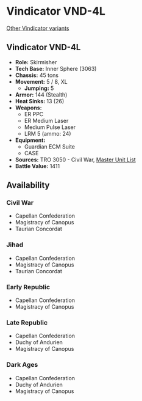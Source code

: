 # Vindicator VND-4L

[Other Vindicator variants](../vindicator.md)

## Vindicator VND-4L
- **Role:** Skirmisher
- **Tech Base:** Inner Sphere (3063)
- **Chassis:** 45 tons
- **Movement:** 5 / 8, XL
  - **Jumping:** 5
- **Armor:** 144 (Stealth)
- **Heat Sinks:** 13 (26)
- **Weapons:**
  - ER PPC
  - ER Medium Laser
  - Medium Pulse Laser
  - LRM 5 (ammo: 24)
- **Equipment:**
  - Guardian ECM Suite
  - CASE
- **Sources:** TRO 3050 - Civil War, [Master Unit List](http://masterunitlist.info/Unit/Details/3429/vindicator-vnd-4l)
- **Battle Value:** 1411

## Availability

### Civil War
- Capellan Confederation
- Magistracy of Canopus
- Taurian Concordat

### Jihad
- Capellan Confederation
- Magistracy of Canopus
- Taurian Concordat

### Early Republic
- Capellan Confederation
- Magistracy of Canopus

### Late Republic
- Capellan Confederation
- Duchy of Andurien
- Magistracy of Canopus

### Dark Ages
- Capellan Confederation
- Duchy of Andurien
- Magistracy of Canopus

